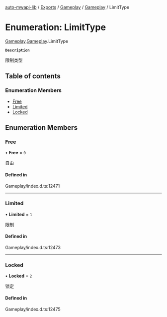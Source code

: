 [auto-mwapi-lib](../README.md) / [Exports](../modules.md) / [Gameplay](../modules/Gameplay.md) / [Gameplay](../modules/Gameplay.Gameplay.md) / LimitType

# Enumeration: LimitType

[Gameplay](../modules/Gameplay.md).[Gameplay](../modules/Gameplay.Gameplay.md).LimitType

**`Description`**

限制类型

## Table of contents

### Enumeration Members

- [Free](Gameplay.Gameplay.LimitType.md#free)
- [Limited](Gameplay.Gameplay.LimitType.md#limited)
- [Locked](Gameplay.Gameplay.LimitType.md#locked)

## Enumeration Members

### Free

• **Free** = ``0``

自由

#### Defined in

Gameplay/index.d.ts:12471

___

### Limited

• **Limited** = ``1``

限制

#### Defined in

Gameplay/index.d.ts:12473

___

### Locked

• **Locked** = ``2``

锁定

#### Defined in

Gameplay/index.d.ts:12475
